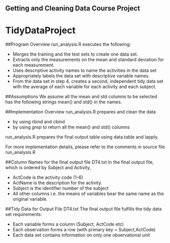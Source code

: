 ## Getting and Cleaning Data Course Project
# TidyDataProject


##Program Overview
run_analysis.R executes the following:
* Merges the training and the test sets to create one data set.
* Extracts only the measurements on the mean and standard deviation for each measurement. 
* Uses descriptive activity names to name the activities in the data set
* Appropriately labels the data set with descriptive variable names. 
* From the data set in step 4, creates a second, independent tidy data set with the average of each variable for each activity and each subject.


##Assumptions
We assume all the mean and std columns to be selected has the following strings mean() and std() in the names.

##Implementation Overview
run_analysis.R prepares and clean the data
* by using rbind and cbind
* by using *grep* to return all the mean() and std() columns

run_analysis.R prepares the final output table using data.table and lapply.

For more implementation details, please refer to the comments in source file run_analysis.R


##Column Names for the final output file DT4.txt
In the final output file, which is ordered by Subject and Activity,
* ActCode is the activity code (1-6)
* ActName is the description for the activity.
* Subject is the identifier number of the subject
* All other columns i.e. the means of variables bear the same name as the original variable.

##Tidy Data for Output File DT4.txt
The final output file fulfills the tidy data set requirements:
* Each variable forms a column (Subject, ActCode etc)
* Each observation forms a row (with primary key = Subject,ActCode)
* Each data set contains information on only one observational unit

